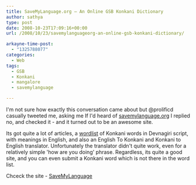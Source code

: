 ```yaml
---
title: SaveMyLanguage.org – An Online GSB Konkani Dictionary
author: sathya
type: post
date: 2008-10-23T17:09:16+00:00
url: /2008/10/23/savemylanguageorg-an-online-gsb-konkani-dictionary/

arkayne-time-post:
  - "1325788077"
categories:
  - Web
tags:
  - GSB
  - Konkani
  - mangalore
  - savemylanguage

---
```

I'm not sure how exactly this conversation came about but @prolificd casually tweeted me, asking me If I'd heard of <a href="https://www.savemylanguage.org/app/home.php" target="_blank">savemylanguage.org</a> I replied no, and checked it - and it turned out to be an awesome site.

Its got quite a lot of articles, a <a href="https://www.savemylanguage.org/konkani/wordindex.php" target="_blank">wordlist</a> of Konkani words in Devnagiri script, with meanings in English, and also an English To Konkani and Konkani to English translator. Unfortunately the translator didn't quite work, even for a relatively simple 'how are you doing' phrase. Regardless, its quite a good site, and you can even submit a Konkani word which is not there in the word list.

Chceck the site - <a href="https://www.savemylanguage.org/app/home.php" target="_blank">SaveMyLanguage</a>
